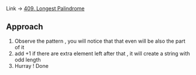 Link -> [409. Longest Palindrome](https://leetcode.com/problems/longest-palindrome/description/)

## Approach
1. Observe the pattern , you will notice that that even will be also the part of it
2. add +1 if there are extra element left after that , it will create a string with odd length
3. Hurray ! Done